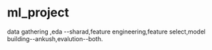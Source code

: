 # ml_project
data gathering ,eda --sharad,feature engineering,feature select,model building--ankush,evalution--both.
